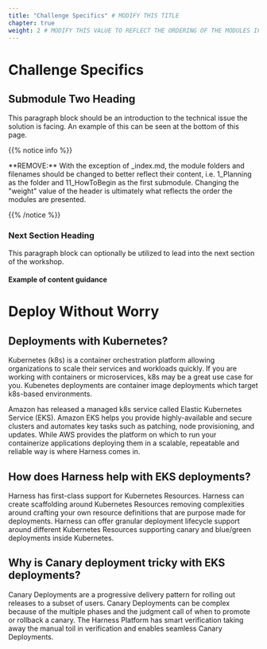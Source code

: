```yaml
---
title: "Challenge Specifics" # MODIFY THIS TITLE
chapter: true
weight: 2 # MODIFY THIS VALUE TO REFLECT THE ORDERING OF THE MODULES IF APPLICABLE
---
```


# Challenge Specifics 

## Submodule Two Heading <!-- MODIFY THIS SUBHEADING -->
This paragraph block should be an introduction to the technical issue the solution is facing. An example of this can be seen at the bottom of this page. <br>

{{% notice info %}}
<p style='text-align: left;'>
**REMOVE:** With the exception of _index.md, the module folders and filenames should be changed to better reflect their content, i.e. 1_Planning as the folder and 11_HowToBegin as the first submodule. Changing the "weight" value of the header is ultimately what reflects the order the modules are presented.
</p>
{{% /notice %}}

### Next Section Heading <!-- MODIFY THIS HEADING -->
This paragraph block can optionally be utilized to lead into the next section of the workshop.


#### Example of content guidance

# Deploy Without Worry

## Deployments with Kubernetes?

Kubernetes (k8s) is a container orchestration platform allowing organizations to scale their services and workloads quickly. If you are working with containers or microservices, k8s may be a great use case for you. Kubenetes deployments are container image deployments which target k8s-based environments.

Amazon has released a managed k8s service called Elastic Kubernetes Service (EKS). Amazon EKS helps you provide highly-available and secure clusters and automates key tasks such as patching, node provisioning, and updates. While AWS provides the platform on which to run your containerize applications deploying them in a scalable, repeatable and reliable way is where Harness comes in.


## How does Harness help with EKS deployments?

Harness has first-class support for Kubernetes Resources. Harness can create scaffolding around Kubernetes Resources removing complexities around crafting your own resource definitions that are purpose made for deployments. Harness can offer granular deployment lifecycle support around different Kubernetes Resources supporting canary and blue/green deployments inside Kubernetes.

## Why is Canary deployment tricky with EKS deployments?

Canary Deployments are a progressive delivery pattern for rolling out releases to a subset of users. Canary Deployments can be complex because of the multiple phases and the judgment call of when to promote or rollback a canary. The Harness Platform has smart verification taking away the manual toil in verification and enables seamless Canary Deployments.